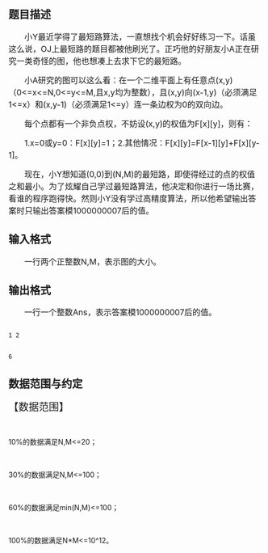 ## 题目描述

<div>
 <span style="font-size: medium">       小Y最近学得了最短路算法，一直想找个机会好好练习一下。话虽这么说，OJ上最短路的题目都被他刷光了。正巧他的好朋友小A正在研究一类奇怪的图，他也想凑上去求下它的最短路。</span>
</div>
<div>
 <span style="font-size: medium">       小A研究的图可以这么看：在一个二维平面上有任意点(x,y)（0<=x<=N,0<=y<=M,且x,y均为整数），且(x,y)向(x-1,y)（必须满足1<=x）和(x,y-1)（必须满足1<=y）连一条边权为0的双向边。</span>
</div>
<div>
 <span style="font-size: medium">       每个点都有一个非负点权，不妨设(x,y)的权值为F[x][y]，则有：</span>
</div>
<div>
 <span style="font-size: medium">       1.x=0或y=0：F[x][y]=1；2.其他情况：F[x][y]=F[x-1][y]+F[x][y-1]。</span>
</div>
<div>
 <span style="font-size: medium">       现在，小Y想知道(0,0)到(N,M)的最短路，即使得经过的点的权值之和最小。为了炫耀自己学过最短路算法，他决定和你进行一场比赛，看谁的程序跑得快。然则小Y没有学过高精度算法，所以他希望输出答案时只输出答案模1000000007后的值。</span>
</div>

## 输入格式

<div>
 <span style="font-size: medium">       一行两个正整数N,M，表示图的大小。</span>
</div>

## 输出格式

<div>
 <span style="font-size: medium">       一行一个整数Ans，表示答案模1000000007后的值。</span>
</div>

```input1
1 2
```
```output1
6
```
## 数据范围与约定

<div>
 <span style="font-size: 15pt">【数据范围】</span>
</div>
<br>
<div>
 10%的数据满足N,M<=20；
</div>
<br>
<div>
 30%的数据满足N,M<=100；
</div>
<br>
<div>
 60%的数据满足min(N,M)<=100；
</div>
<br>
<div>
 100%的数据满足N*M<=10^12。
</div>

